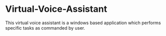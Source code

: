 # Virtual-Voice-Assistant
 This virtual voice assistant is a windows based application which performs specific tasks as commanded by user.

